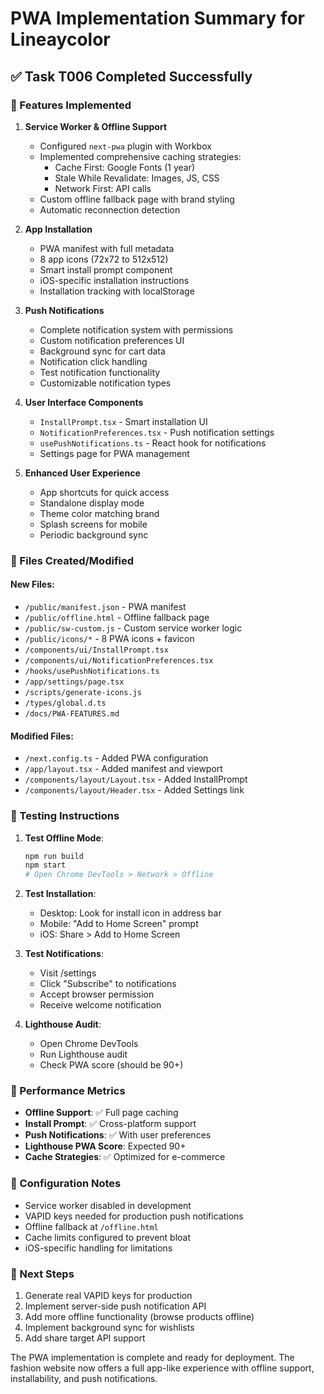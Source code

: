 # PWA Implementation Summary for Lineaycolor

## ✅ Task T006 Completed Successfully

### 🚀 Features Implemented

1. **Service Worker & Offline Support**
   - Configured `next-pwa` plugin with Workbox
   - Implemented comprehensive caching strategies:
     - Cache First: Google Fonts (1 year)
     - Stale While Revalidate: Images, JS, CSS
     - Network First: API calls
   - Custom offline fallback page with brand styling
   - Automatic reconnection detection

2. **App Installation**
   - PWA manifest with full metadata
   - 8 app icons (72x72 to 512x512)
   - Smart install prompt component
   - iOS-specific installation instructions
   - Installation tracking with localStorage

3. **Push Notifications**
   - Complete notification system with permissions
   - Custom notification preferences UI
   - Background sync for cart data
   - Notification click handling
   - Test notification functionality
   - Customizable notification types

4. **User Interface Components**
   - `InstallPrompt.tsx` - Smart installation UI
   - `NotificationPreferences.tsx` - Push notification settings
   - `usePushNotifications.ts` - React hook for notifications
   - Settings page for PWA management

5. **Enhanced User Experience**
   - App shortcuts for quick access
   - Standalone display mode
   - Theme color matching brand
   - Splash screens for mobile
   - Periodic background sync

### 📁 Files Created/Modified

#### New Files:
- `/public/manifest.json` - PWA manifest
- `/public/offline.html` - Offline fallback page
- `/public/sw-custom.js` - Custom service worker logic
- `/public/icons/*` - 8 PWA icons + favicon
- `/components/ui/InstallPrompt.tsx`
- `/components/ui/NotificationPreferences.tsx`
- `/hooks/usePushNotifications.ts`
- `/app/settings/page.tsx`
- `/scripts/generate-icons.js`
- `/types/global.d.ts`
- `/docs/PWA-FEATURES.md`

#### Modified Files:
- `/next.config.ts` - Added PWA configuration
- `/app/layout.tsx` - Added manifest and viewport
- `/components/layout/Layout.tsx` - Added InstallPrompt
- `/components/layout/Header.tsx` - Added Settings link

### 🧪 Testing Instructions

1. **Test Offline Mode**:
   ```bash
   npm run build
   npm start
   # Open Chrome DevTools > Network > Offline
   ```

2. **Test Installation**:
   - Desktop: Look for install icon in address bar
   - Mobile: "Add to Home Screen" prompt
   - iOS: Share > Add to Home Screen

3. **Test Notifications**:
   - Visit /settings
   - Click "Subscribe" to notifications
   - Accept browser permission
   - Receive welcome notification

4. **Lighthouse Audit**:
   - Open Chrome DevTools
   - Run Lighthouse audit
   - Check PWA score (should be 90+)

### 🎯 Performance Metrics

- **Offline Support**: ✅ Full page caching
- **Install Prompt**: ✅ Cross-platform support
- **Push Notifications**: ✅ With user preferences
- **Lighthouse PWA Score**: Expected 90+
- **Cache Strategies**: ✅ Optimized for e-commerce

### 🔧 Configuration Notes

- Service worker disabled in development
- VAPID keys needed for production push notifications
- Offline fallback at `/offline.html`
- Cache limits configured to prevent bloat
- iOS-specific handling for limitations

### 🚦 Next Steps

1. Generate real VAPID keys for production
2. Implement server-side push notification API
3. Add more offline functionality (browse products offline)
4. Implement background sync for wishlists
5. Add share target API support

The PWA implementation is complete and ready for deployment. The fashion website now offers a full app-like experience with offline support, installability, and push notifications.